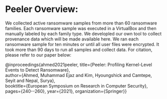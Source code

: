 # Peeler Overview:
We collected active ransomware samples from more than 60 ransomware families. Each ransomware sample was executed in a VirtualBox and then manually labeled by each family type. We developled our own tool to collect provenance data which will be made available here. We ran each ransomware sample for ten minutes or until all user files were encrypted. It took more than 90 days to run all samples and collect data. For citation, please refer to our paper below:

@inproceedings{ahmed2021peeler,  title={Peeler: Profiling Kernel-Level Events to Detect Ransomware},  
author={Ahmed, Muhammad Ejaz and Kim, Hyoungshick and Camtepe, Seyit and Nepal, Surya},  
booktitle={European Symposium on Research in Computer Security},  
pages={240--260}, year={2021},  organization={Springer}}
